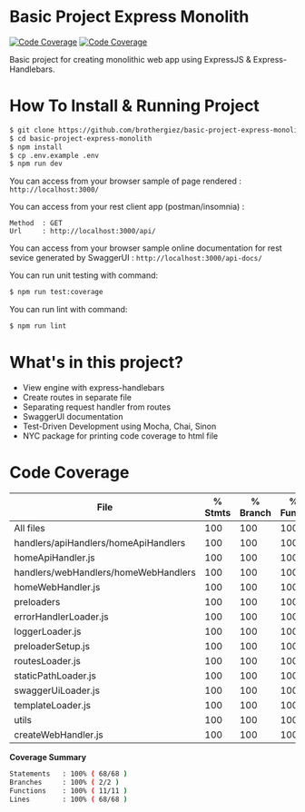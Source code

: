 # Basic Project Express Monolith

[![Code Coverage](https://img.shields.io/badge/coverage-100%25-brightgreen)](https://github.com/brothergiez/basic-project-express-monolith) [![Code Coverage](https://img.shields.io/badge/version-v1.0.0-yellowgreenn)](https://github.com/brothergiez/basic-project-express-monolith)

Basic project for creating monolithic web app using ExpressJS & Express-Handlebars.

# How To Install & Running Project
```sh
$ git clone https://github.com/brothergiez/basic-project-express-monolith.git
$ cd basic-project-express-monolith
$ npm install 
$ cp .env.example .env 
$ npm run dev 
```

You can access from your browser sample of page rendered :
`http://localhost:3000/`

You can access from your rest client app  (postman/insomnia) :
```
Method  : GET
Url     : http://localhost:3000/api/
```

You can access from your browser sample online documentation for rest sevice generated by SwaggerUI :
`http://localhost:3000/api-docs/`

You can run unit testing with command:
```sh
$ npm run test:coverage
```

You can run lint with command:
```sh
$ npm run lint
```

# What's in this project?
  - View engine with express-handlebars
  - Create routes in separate file
  - Separating request handler from routes
  - SwaggerUI documentation
  - Test-Driven Development using Mocha, Chai, Sinon
  - NYC package for printing code coverage to html file

# Code Coverage

File                                  | % Stmts | % Branch | % Funcs | % Lines | Uncovered Line #s 
--------------------------------------|---------|----------|---------|---------|-------------------
All files                             |     100 |      100 |     100 |     100 |                   
 handlers/apiHandlers/homeApiHandlers |     100 |      100 |     100 |     100 |                   
  homeApiHandler.js                   |     100 |      100 |     100 |     100 |                   
 handlers/webHandlers/homeWebHandlers |     100 |      100 |     100 |     100 |                   
  homeWebHandler.js                   |     100 |      100 |     100 |     100 |                   
 preloaders                           |     100 |      100 |     100 |     100 |                   
  errorHandlerLoader.js               |     100 |      100 |     100 |     100 |                   
  loggerLoader.js                     |     100 |      100 |     100 |     100 |                   
  preloaderSetup.js                   |     100 |      100 |     100 |     100 |                   
  routesLoader.js                     |     100 |      100 |     100 |     100 |                   
  staticPathLoader.js                 |     100 |      100 |     100 |     100 |                   
  swaggerUiLoader.js                  |     100 |      100 |     100 |     100 |                   
  templateLoader.js                   |     100 |      100 |     100 |     100 |                   
 utils                                |     100 |      100 |     100 |     100 |                   
  createWebHandler.js                 |     100 |      100 |     100 |     100 |                   


**Coverage Summary**
```sh
Statements   : 100% ( 68/68 )
Branches     : 100% ( 2/2 )
Functions    : 100% ( 11/11 )
Lines        : 100% ( 68/68 )
```